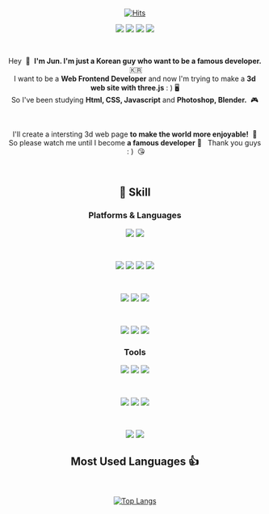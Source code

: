 


<div align="center">
  
<br/>
  
[![Hits](https://hits.seeyoufarm.com/api/count/incr/badge.svg?url=https%3A%2F%2Fgithub.com%2FJunbro0708&count_bg=%232CE7E1&title_bg=%2300B1FF&icon=&icon_color=%23DBDBDB&title=hits&edge_flat=true)](https://github.com/Junbro0708)
 

<img src="https://img.shields.io/badge/Blog-03C75A?style=flat-square&logo=Naver&logoColor=white&link=https://blog.naver.com/aktm708"/> <img src="https://img.shields.io/badge/aktm708@naver.com-EA4335?style=flat-square&logo=Gmail&logoColor=white&link=mailto:aktm708@naver.com"/> <img src="https://img.shields.io/badge/junbro_0708-E4405F?style=flat-square&logo=Instagram&logoColor=white&link=https://www.instagram.com/junbro_0708"/> <img src="https://img.shields.io/badge/aktm708-1877F2?style=flat-square&logo=FaceBook&logoColor=white&link=https://www.facebook.com/aktm708"/> 

<br/>

Hey &nbsp;👋&nbsp;&nbsp;**I'm Jun. I'm just a Korean guy who want to be a famous developer.** &nbsp;🇰🇷         
I want to be a **Web Frontend Developer** and now I'm trying to make a **3d web site with three.js**&nbsp;: )&nbsp;🖥</br> 
So I've been studying **Html, CSS, Javascript** and **Photoshop, Blender.** &nbsp;🎮

<br/>

I'll create a intersting 3d web page **to make the world more enjoyable!** &nbsp;🤣   
So please watch me until I become **a famous developer** 🙏 &nbsp; Thank you guys &nbsp;: ) &nbsp;😘

<br/>

## 💪&nbsp;Skill

### Platforms & Languages

<img src="https://img.shields.io/badge/CS-50BCDF?style=flat-square&logo=c&logoColor=white"/> <img src="https://img.shields.io/badge/CPP-00599C?style=flat-square&logo=c%2B%2B&logoColor=white"/>

</br>

<img src="https://img.shields.io/badge/HTML5-E34F26?style=flat-square&logo=HTML5&logoColor=white"/> <img src="https://img.shields.io/badge/CSS3-1572B6?style=flat-square&logo=CSS3&logoColor=white"/> <img src="https://img.shields.io/badge/Bootstrap-7952B3?style=flat-square&logo=Bootstrap&logoColor=white"/> <img src="https://img.shields.io/badge/Tailwind_CSS-06B6D4?style=flat-square&logo=Tailwind-CSS&logoColor=white"/>

</br>

<img src="https://img.shields.io/badge/JavaScript-F7DF1E?style=flat-square&logo=JavaScript&logoColor=white"/> <img src="https://img.shields.io/badge/React.js-61DAFB?style=flat-square&logo=React&logoColor=white"/> <img src="https://img.shields.io/badge/Three.js-000000?style=flat-square&logo=Three.js&logoColor=white"/>

</br>

<img src="https://img.shields.io/badge/PHP-777BB4?style=flat-square&logo=PHP&logoColor=white"/> <img src="https://img.shields.io/badge/Python-3776AB?style=flat-square&logo=Python&logoColor=white"/> <img src="https://img.shields.io/badge/Node.js-339933?style=flat-square&logo=Node.js&logoColor=white"/>

### Tools

<img src="https://img.shields.io/badge/Unity-000000?style=flat-square&logo=Unity&logoColor=white"/> <img src="https://img.shields.io/badge/Blender-F5792A?style=flat-square&logo=Blender&logoColor=white"/> <img src="https://img.shields.io/badge/Adobe_Photoshop-31A8FF?style=flat-square&logo=Adobe-Photoshop&logoColor=white"/>
  
<br/>

<img src="https://img.shields.io/badge/Visual_Studio_Code-007ACC?style=flat-square&logo=Visual-Studio-Code&logoColor=white"/> <img src="https://img.shields.io/badge/Git-F05032?style=flat-square&logo=Git&logoColor=white"/> <img src="https://img.shields.io/badge/GitHub-181717?style=flat-square&logo=GitHub&logoColor=white"/>

</br>

<img src="https://img.shields.io/badge/LeetCode-FFA116?style=flat-square&logo=LeetCode&logoColor=white"/> <img src="https://img.shields.io/badge/CLion-000000?style=flat-square&logo=Clion&logoColor=white"/>

  
## Most Used Languages&nbsp;👍 
  
<br/>

[![Top Langs](https://github-readme-stats.vercel.app/api/top-langs/?username=Junbro0708&layout=compact)](https://github.com/Junbro0708)
</div>






